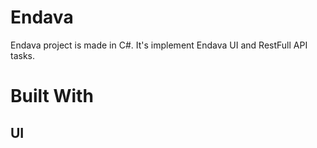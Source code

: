 # Endava
Endava project is made in C#. It's implement Endava UI and RestFull API tasks.

# Built With
## UI
